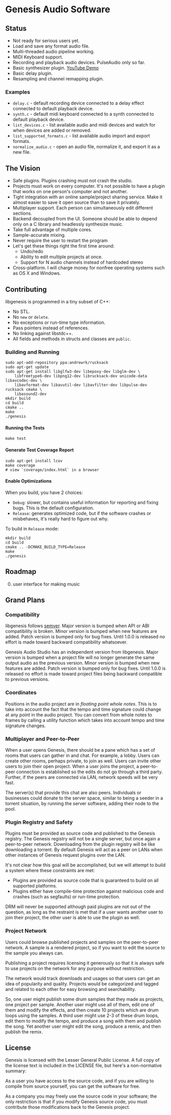 # Genesis Audio Software

## Status

 * Not ready for serious users yet.
 * Load and save any format audio file.
 * Multi-threaded audio pipeline working.
 * MIDI Keyboard support.
 * Recording and playback audio devices. PulseAudio only so far.
 * Basic synthesizer plugin. [YouTube Demo](https://www.youtube.com/watch?v=K5r_o331Eqo)
 * Basic delay plugin.
 * Resampling and channel remapping plugin.

### Examples

 * `delay.c` - default recording device connected to a delay effect connected
   to default playback device.
 * `synth.c` - default midi keyboard connected to a synth connected to default
   playback device.
 * `list_devices.c` - list available audio and midi devices and watch for when
   devices are added or removed.
 * `list_supported_formats.c` - list available audio import and export formats.
 * `normalize_audio.c` - open an audio file, normalize it, and export it as a
   new file.

## The Vision

 * Safe plugins. Plugins crashing must not crash the studio.
 * Projects must work on every computer. It's not possible to have a plugin
   that works on one person's computer and not another.
 * Tight integration with an online sample/project sharing service. Make it
   almost easier to save it open source than to save it privately.
 * Multiplayer support. Each person can simultaneously edit different sections.
 * Backend decoupled from the UI. Someone should be able to depend only
   on a C library and headlessly synthesize music.
 * Take full advantage of multiple cores.
 * Sample-accurate mixing.
 * Never require the user to restart the program
 * Let's get these things right the first time around:
   - Undo/redo
   - Ability to edit multiple projects at once.
   - Support for N audio channels instead of hardcoded stereo
 * Cross-platform. I will charge money for nonfree operating systems such as
   OS X and Windows.

## Contributing

libgenesis is programmed in a tiny subset of C++:

 * No STL.
 * No `new` or `delete`.
 * No exceptions or run-time type information.
 * Pass pointers instead of references.
 * No linking against libstdc++.
 * All fields and methods in structs and classes are `public`.

### Building and Running

```
sudo apt-add-repository ppa:andrewrk/rucksack
sudo apt-get update
sudo apt-get install libglfw3-dev libepoxy-dev libglm-dev \
    libfreetype6-dev libpng12-dev librucksack-dev unicode-data libavcodec-dev \
    libavformat-dev libavutil-dev libavfilter-dev libpulse-dev rucksack cmake \
    libasound2-dev
mkdir build
cd build
cmake ..
make
./genesis
```

#### Running the Tests

```
make test
```

#### Generate Test Coverage Report

```
sudo apt-get install lcov
make coverage
# view `coverage/index.html` in a browser
```

#### Enable Optimizations

When you build, you have 2 choices:

 * `Debug`: slower, but contains useful information for reporting and fixing
   bugs. This is the default configuration.
 * `Release`: generates optimized code, but if the software crashes or
   misbehaves, it's really hard to figure out why.

To build in `Release` mode:

```
mkdir build
cd build
cmake .. -DCMAKE_BUILD_TYPE=Release
make
./genesis
```

## Roadmap

 0. user interface for making music

## Grand Plans

### Compatibility

libgenesis follows [semver](http://semver.org/). Major version is bumped when
API or ABI compatibility is broken. Minor version is bumped when new features
are added. Patch version is bumped only for bug fixes. Until 1.0.0 is released
no effort is made toward backward compatibility whatsoever.

Genesis Audio Studio has an independent version from libgenesis. Major version
is bumped when a project file will no longer generate the same output audio as
the previous version. Minor version is bumped when new features are added.
Patch version is bumped only for bug fixes. Until 1.0.0 is released no effort
is made toward project files being backward compatible to previous versions.

### Coordinates

Positions in the audio project are in *floating point whole notes*. This is to
take into account the fact that the tempo and time signature could change at
any point in the audio project. You can convert from whole notes to frames by
calling a utility function which takes into account tempo and time signature
changes.

### Multiplayer and Peer-to-Peer

When a user opens Genesis, there should be a pane which has a set of rooms that
users can gather in and chat. For example, a lobby. Users can create other
rooms, perhaps private, to join as well. Users can invite other users to join
their open project. When a user joins the project, a peer-to-peer connection is
established so the edits do not go through a third party. Further, if the peers
are connected via LAN, network speeds will be very fast.

The server(s) that provide this chat are also peers. Individuals or businesses
could donate to the server space, similar to being a seeder in a torrent
situation, by running the server software, adding their node to the pool.

### Plugin Registry and Safety

Plugins must be provided as source code and published to the Genesis registry.
The Genesis registry will not be a single server, but once again a peer-to-peer
network. Downloading from the plugin registry will be like downloading a
torrent. By default Genesis will act as a peer on LANs when other instances of
Genesis request plugins over the LAN.

It's not clear how this goal will be accomplished, but we will attempt to build
a system where these constraints are met:

 * Plugins are provided as source code that is guaranteed to build on all
   supported platforms.
 * Plugins either have compile-time protection against malicious code and
   crashes (such as segfaults) or run-time protection.

DRM will never be supported although paid plugins are not out of the question,
as long as the restraint is met that if a user wants another user to join their
project, the other user is able to use the plugin as well.

### Project Network

Users could browse published projects and samples on the peer-to-peer network.
A sample is a rendered project, so if you want to edit the source to the sample
you always can.

Publishing a project requires licensing it generously so that it is always safe
to use projects on the network for any purpose without restriction.

The network would track downloads and usages so that users can get an idea of
popularity and quality. Projects would be categorized and tagged and related to
each other for easy browsing and searchability.

So, one user might publish some drum samples that they made as projects, one
project per sample. Another user might use all of them, edit one of them and
modify the effects, and then create 10 projects which are drum loops using the
samples. A third user might use 2-3 of these drum loops, edit them to modify
the tempo, and produce a song with them and publish the song. Yet another user
might edit the song, produce a remix, and then publish the remix.

## License

Genesis is licensed with the Lesser General Public License. A full copy of the
license text is included in the LICENSE file, but here's a non-normative
summary:

As a user you have access to the source code, and if you are willing to compile
from source yourself, you can get the software for free.

As a company you may freely use the source code in your software; the only
restriction is that if you modify Genesis source code, you must contribute those
modifications back to the Genesis project.
